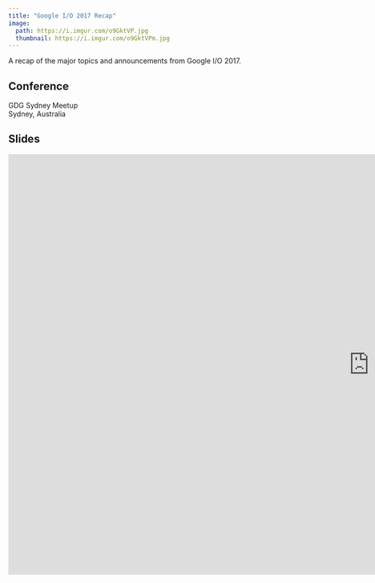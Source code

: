 ```yaml
---
title: "Google I/O 2017 Recap"
image:
  path: https://i.imgur.com/o9GktVP.jpg
  thumbnail: https://i.imgur.com/o9GktVPm.jpg
---
```


A recap of the major topics and announcements from Google I/O 2017.


## Conference
GDG Sydney Meetup  
Sydney, Australia


## Slides
<div class="responsive-embed responsive-embed-16by9">
  <iframe src="https://docs.google.com/presentation/d/e/2PACX-1vREPVWXOraCbXAoCVlsEKHYGlWlMIcCF1HCMSDyBP4xIeRnsp-TP8W5yVrXTKxvbYRyPmrGIfN7xN4D/embed?start=false&loop=false&delayms=3000" frameborder="0" width="1440" height="839" allowfullscreen="true" mozallowfullscreen="true" webkitallowfullscreen="true"></iframe>
</div>



